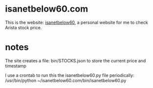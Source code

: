 # isanetbelow60.com

This is the website: <a href =http://www.isanetbelow60.com>isanetbelow60</a>, a personal website for me to check Arista stock price.

# notes
The site creates a file:
bin/STOCKS.json to store the current price and timestamp

I use a crontab to run this the isanetbelow60.py file periodically:
/usr/bin/python ~/isanetbelow60.com/bin/isanetbelow60.py
